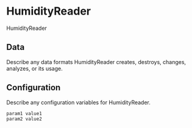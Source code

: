 # HumidityReader

HumidityReader

## Data

Describe any data formats HumidityReader creates, destroys, changes, analyzes, or its usage.




## Configuration

Describe any configuration variables for HumidityReader.

```
param1 value1
param2 value2
```
